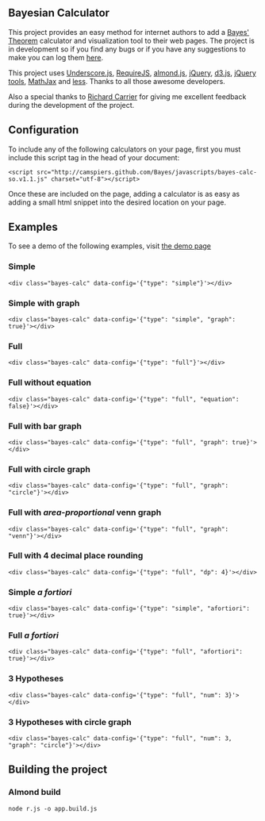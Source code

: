 ## Bayesian Calculator

This project provides an easy method for internet authors to add a [Bayes' Theorem](http://en.wikipedia.org/wiki/Bayes'_theorem) calculator and visualization tool to their web pages. The project is in development so if you find any bugs or if you have any suggestions to make you can log them [here](https://github.com/camspiers/Bayes/issues).

This project uses [Underscore.js](http://documentcloud.github.com/underscore/), [RequireJS](http://requirejs.org/), [almond.js](https://github.com/jrburke/almond), [jQuery](http://jquery.com/), [d3.js](http://mbostock.github.com/d3/), [jQuery tools](http://jquerytools.org/), [MathJax](http://www.mathjax.org/) and [less](http://lesscss.org/). Thanks to all those awesome developers.

Also a special thanks to [Richard Carrier](http://www.richardcarrier.info/) for giving me excellent feedback during the development of the project.

## Configuration

To include any of the following calculators on your page, first you must include this script tag in the head of your document:

	<script src="http://camspiers.github.com/Bayes/javascripts/bayes-calc-so.v1.1.js" charset="utf-8"></script>

Once these are included on the page, adding a calculator is as easy as adding a small html snippet into the desired location on your page.

## Examples

To see a demo of the following examples, visit [the demo page](http://camspiers.github.com/Bayes/)

### Simple
	<div class="bayes-calc" data-config='{"type": "simple"}'></div>

### Simple with graph
	<div class="bayes-calc" data-config='{"type": "simple", "graph": true}'></div>

### Full
	<div class="bayes-calc" data-config='{"type": "full"}'></div>

### Full without equation
	<div class="bayes-calc" data-config='{"type": "full", "equation": false}'></div>

### Full with bar graph
	<div class="bayes-calc" data-config='{"type": "full", "graph": true}'></div>

### Full with circle graph
	<div class="bayes-calc" data-config='{"type": "full", "graph": "circle"}'></div>

### Full with *area-proportional* venn graph
	<div class="bayes-calc" data-config='{"type": "full", "graph": "venn"}'></div>

### Full with 4 decimal place rounding
	<div class="bayes-calc" data-config='{"type": "full", "dp": 4}'></div>

### Simple *a fortiori*
	<div class="bayes-calc" data-config='{"type": "simple", "afortiori": true}'></div>

### Full *a fortiori*
	<div class="bayes-calc" data-config='{"type": "full", "afortiori": true}'></div>

### 3 Hypotheses
	<div class="bayes-calc" data-config='{"type": "full", "num": 3}'></div>

### 3 Hypotheses with circle graph
	<div class="bayes-calc" data-config='{"type": "full", "num": 3, "graph": "circle"}'></div>


## Building the project

### Almond build
	node r.js -o app.build.js
